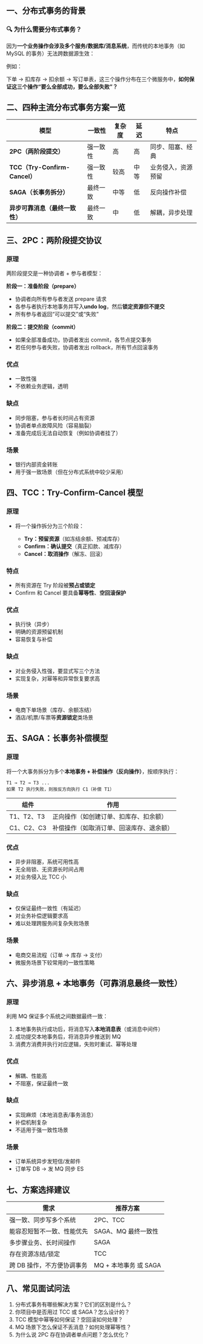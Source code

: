 ## **一、分布式事务的背景**

### **🔍 为什么需要分布式事务？**

因为**一个业务操作会涉及多个服务/数据库/消息系统**，而传统的本地事务（如 MySQL 的事务）无法跨数据源生效：

例如：

下单 → 扣库存 → 扣余额 → 写订单表，这三个操作分布在三个微服务中，**如何保证这三个操作“要么全部成功，要么全部失败”？**



## **二、四种主流分布式事务方案一览**

| **模型**                       | **一致性** | **复杂度** | **延迟** | **特点**           |
| ------------------------------ | ---------- | ---------- | -------- | ------------------ |
| **2PC（两阶段提交）**          | 强一致性   | 高         | 高       | 同步、阻塞、经典   |
| **TCC（Try-Confirm-Cancel）**  | 强一致性   | 较高       | 中等     | 业务侵入，资源预留 |
| **SAGA（长事务拆分）**         | 最终一致   | 中等       | 低       | 反向操作补偿       |
| **异步可靠消息（最终一致性）** | 最终一致   | 中         | 低       | 解耦，异步处理     |



## **三、2PC：两阶段提交协议**



### **原理**

两阶段提交是一种协调者 + 参与者模型：



**阶段一：准备阶段（prepare）**

- 协调者向所有参与者发送 prepare 请求
- 各参与者执行本地事务并写入**undo log**，然后**锁定资源但不提交**
- 所有参与者返回“可以提交”或“失败”



**阶段二：提交阶段（commit）**

- 如果全部准备成功，协调者发出 commit，各节点提交事务
- 若任何参与者失败，协调者发出 rollback，所有节点回滚事务



### **优点**

- 一致性强
- 不依赖业务逻辑，透明



### **缺点**

- 同步阻塞，参与者长时间占有资源
- 协调者单点故障风险（容易脑裂）
- 准备完成后无法自动恢复（例如协调者挂了）



### **场景**

- 银行内部资金转账
- 用于强一致场景（但在分布式系统中较少采用）



## **四、TCC：Try-Confirm-Cancel 模型**



### **原理**

- 将一个操作拆分为三个阶段：

  - **Try：预留资源**（如冻结余额、预减库存）
  - **Confirm：确认提交**（真正扣款、减库存）
  - **Cancel：取消操作**（解冻、回滚）
  



### **特点**

- 所有资源在 Try 阶段被**预占或锁定**
- Confirm 和 Cancel 要具备**幂等性**、**空回滚保护**



### **优点**

- 执行快（异步）
- 明确的资源预留机制
- 容易恢复与补偿



### **缺点**

- 对业务侵入性强，要显式写三个方法
- 实现复杂，对幂等和异常恢复要求高



### **场景**

- 电商下单场景（库存、余额冻结）
- 酒店/机票/车票等**资源锁定**类场景





## **五、SAGA：长事务补偿模型**



### **原理**

将一个大事务拆分为多个**本地事务 + 补偿操作（反向操作）**，按顺序执行：

```
T1 → T2 → T3 ...
如果 T2 执行失败，则按反方向执行 C1（补偿 T1）
```

| **组件**   | **作用**                                 |
| ---------- | ---------------------------------------- |
| T1、T2、T3 | 正向操作（如创建订单、扣库存、扣余额）   |
| C1、C2、C3 | 补偿操作（如取消订单、回滚库存、退余额） |



### **优点**

- 异步非阻塞，系统可用性高
- 无全局锁、无资源长时间占用
- 对业务侵入比 TCC 小



### **缺点**

- 仅保证最终一致性（有延迟）
- 对业务补偿逻辑要求高
- 难以处理跨服务间复杂失败场景



### **场景**

- 电商交易流程（订单 → 库存 → 支付）
- 微服务场景下较常用的一致性策略



## **六、异步消息 + 本地事务（可靠消息最终一致性）**



### **原理**

利用 MQ 保证多个系统之间数据最终一致：

1. 本地事务执行成功后，将消息写入**本地消息表**（或消息中间件）
2. 成功提交本地事务后，将消息异步推送到 MQ
3. 消费方消费并执行对应逻辑，失败时重试、幂等处理



### **优点**

- 解耦、性能高
- 不阻塞，保证最终一致



### **缺点**

- 实现麻烦（本地消息表/事务消息）
- 补偿机制复杂
- 不适用于强一致性场景



### **场景**

- 订单系统异步发短信/发邮件
- 订单写 DB → 发 MQ 同步 ES



## **七、方案选择建议**

| **需求**                   | **推荐方案**          |
| -------------------------- | --------------------- |
| 强一致、同步写多个系统     | 2PC、TCC              |
| 能容忍短暂不一致、性能优先 | SAGA、MQ 最终一致性   |
| 多步骤业务、长时间操作     | SAGA                  |
| 存在资源冻结/锁定          | TCC                   |
| 跨 DB 操作，不方便协调事务 | MQ + 本地事务 或 SAGA |



## **八、常见面试问法**

1. 分布式事务有哪些解决方案？它们的区别是什么？
2. 你项目中是否用过 TCC 或 SAGA？怎么设计的？
3. TCC 模型中幂等如何保证？空回滚如何处理？
4. MQ 场景下怎么保证不丢消息？如何处理幂等性？
5. 为什么说 2PC 存在协调者单点问题？怎么优化？
